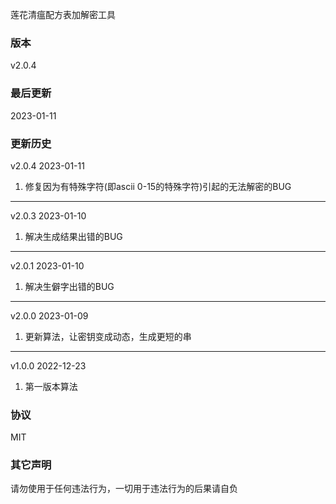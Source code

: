 莲花清瘟配方表加解密工具

### 版本
v2.0.4

### 最后更新 
2023-01-11

### 更新历史

v2.0.4 2023-01-11

1. 修复因为有特殊字符(即ascii 0-15的特殊字符)引起的无法解密的BUG

---

v2.0.3 2023-01-10

1. 解决生成结果出错的BUG

---

v2.0.1 2023-01-10  

1. 解决生僻字出错的BUG

---

v2.0.0 2023-01-09  

1. 更新算法，让密钥变成动态，生成更短的串

---

v1.0.0 2022-12-23 

1. 第一版本算法

### 协议
MIT

### 其它声明
请勿使用于任何违法行为，一切用于违法行为的后果请自负